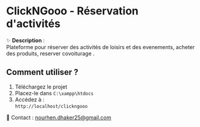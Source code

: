# ClickNGooo - Réservation d'activités

✨ **Description** :  
Plateforme pour réserver des activités de loisirs et des evenements, acheter des produits, reserver covoiturage .

## Comment utiliser ?
1. Téléchargez le projet
2. Placez-le dans `C:\xampp\htdocs`
3. Accédez à :  
   `http://localhost/clickngooo`

📧 Contact : nourhen.dhaker25@gmail.com